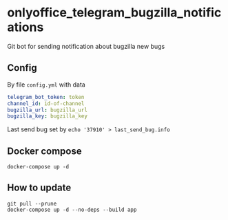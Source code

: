 # onlyoffice_telegram_bugzilla_notifications

Git bot for sending notification about bugzilla new bugs

## Config

By file `config.yml` with data

```yaml
telegram_bot_token: token
channel_id: id-of-channel
bugzilla_url: bugzilla_url
bugzilla_key: bugzilla_key
```

Last send bug set by
`echo '37910' > last_send_bug.info`

## Docker compose

```shell script
docker-compose up -d
```

## How to update

```shell script
git pull --prune
docker-compose up -d --no-deps --build app
```
